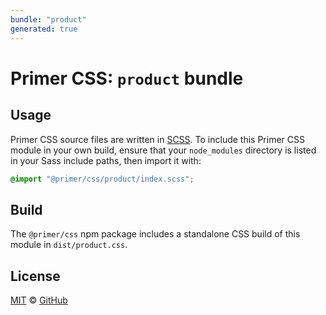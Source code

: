 ```yaml
---
bundle: "product"
generated: true
---
```


# Primer CSS: `product` bundle

## Usage

Primer CSS source files are written in [SCSS]. To include this Primer CSS module in your own build, ensure that your `node_modules` directory is listed in your Sass include paths, then import it with:

```scss
@import "@primer/css/product/index.scss";
```

## Build

The `@primer/css` npm package includes a standalone CSS build of this module in `dist/product.css`.

## License

[MIT](https://github.com/primer/css/blob/main/LICENSE) &copy; [GitHub](https://github.com/)


[scss]: https://sass-lang.com/documentation/syntax#scss
